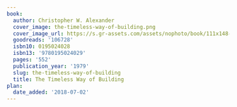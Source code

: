 ```yaml
---
book:
  author: Christopher W. Alexander
  cover_image: the-timeless-way-of-building.png
  cover_image_url: https://s.gr-assets.com/assets/nophoto/book/111x148-bcc042a9c91a29c1d680899eff700a03.png
  goodreads: '106728'
  isbn10: 0195024028
  isbn13: '9780195024029'
  pages: '552'
  publication_year: '1979'
  slug: the-timeless-way-of-building
  title: The Timeless Way of Building
plan:
  date_added: '2018-07-02'
---
```

